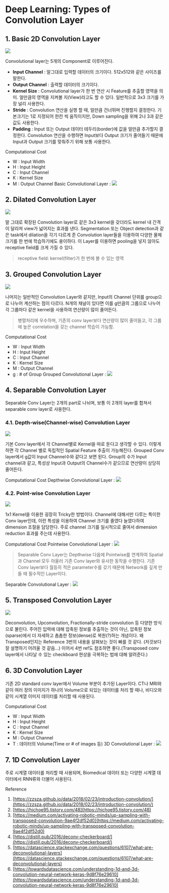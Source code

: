 # Deep Learning: Types of Convolution Layer

## 1. Basic 2D Convolution Layer

![](https://bgparkloop.github.io/assets/images/basic-conv.gif)

Convolutional layer는 5개의 Component로 이루어진다.

* **Input Channel** : 말그대로 입력할 데이터의 크기이다. 512x512와 같은 사이즈를 말한다.
* **Output Channel** : 출력할 데이터의 크기이다.
* **Kernel Size** : Convolutional layer가 한 번 연산 시 Feature를 추출할 영역을 의미. 얼만큼의 영역을 지켜볼 지\(View\)라고도 할 수 있다. 일반적으로 3x3 크기를 가장 널리 사용한다.
* **Stride** : Convolution 연산을 실행 할 때, 얼만큼 건너뛰며 진행할지 결정한다. 기본크기는 1로 지정되어 한칸 씩 움직이지만, Down sampling을 위해 2나 3과 같은 값도 사용한다.
* **Padding** : Input 또는 Output 데이터 테두리\(border\)에 값을 얼만큼 추가할지 결정한다. Convolution 연산을 수행하면 Input보다 Output 크기가 줄어들기 때문에 Input과 Output 크기를 맞춰주기 위해 보통 사용한다.

Computational Cost

* W : Input Width
* H : Input Height
* C : Input Channel
* K : Kernel Size
* M : Output Channel Basic Convolutional Layer : ![](http://latex.codecogs.com/png.latex?\dpi{100}\bg_white%20K^2%20CMHW)

## 2. Dilated Convolution Layer

![](https://bgparkloop.github.io/assets/images/dilated-conv.gif)

말 그대로 확장된 Convolution layer로 같은 3x3 kernel을 갖더라도 kernel 내 간격이 달라져 view가 넓어지는 효과를 낸다. Segmentation 또는 Object detection과 같은 task에서 dilation을 각기 다르게 준 Convolution layer들을 이용하여 다양한 물체 크기를 한 번에 학습하기에도 용이하다. 이 Layer를 이용하면 pooling을 넣지 않아도 receptive field를 크게 가질 수 있다.

> receptive field: kernel\(filter\)가 한 번에 볼 수 있는 영역

## 3. Grouped Convolution Layer

![](https://bgparkloop.github.io/assets/images/group-conv.png)

나머지는 일반적인 Convolution Layer와 같지만, Input의 Channel 단위를 group으로 나누어 계산하는 점이 다르다. N개의 채널이 있다면 이를 g만큼의 그룹으로 나누어 각 그룹마다 같은 kernel을 사용하여 연산량이 많이 줄어든다.

> 병렬처리에 우수하며, 기존의 conv layer보다 연산량이 많이 줄어들고, 각 그룹에 높은 correlation을 갖는 channel 학습이 가능함.

Computational Cost

* W : Input Width
* H : Input Height
* C : Input Channel
* K : Kernel Size
* M : Output Channel
* g : \# of Group Grouped Convolutional Layer : ![](http://latex.codecogs.com/png.latex?\dpi{100}\bg_white%20{%28K^2%20CMHW%29}/g)

## 4. Separable Convolution Layer

Separable Conv Layer는 2개의 part로 나뉘며, 보통 이 2개의 layer를 합쳐서 separable conv layer로 사용한다.

### 4.1. Depth-wise\(Channel-wise\) Convolution Layer

![](https://bgparkloop.github.io/assets/images/depth-conv.png)

기본 Conv layer에서 각 Channel별로 Kernel을 따로 둔다고 생각할 수 있다. 이렇게하면 각 Channel 별로 독립적인 Spatial Feature 추출이 가능해진다. Grouped Conv layer에서 g값이 Input Channel수와 같다고 보면 된다. Group의 수가 Input channel과 같고, 특성상 Input과 Output의 Channel수가 같으므로 연산량이 상당히 줄어든다.

Computational Cost Depthwise Convolutional Layer : ![](http://latex.codecogs.com/png.latex?\dpi{100}\bg_white%20K^2%20CHW)

### **4.2. Point-wise Convolution Layer**

![](https://bgparkloop.github.io/assets/images/point-conv.png)

1x1 Kernel을 이용한 굉장히 Tricky한 방법이다. Channel에 대해서만 다루는 특이한 Conv layer인데, 이런 특성을 이용하여 Channel 크기를 줄였다 늘였다하여 dimension 조절을 담당한다. 주로 channel 크기를 일시적으로 줄여서 dimension reduction 효과를 주는데 사용한다.

Computational Cost Pointwise Convolutional Layer : ![](http://latex.codecogs.com/png.latex?\dpi{100}\bg_white%20CMHW)

> Separable Conv Layer는 Depthwise 다음에 Pointwise를 연계하여 Spatial과 Channel 모두 아울러 기존 Conv layer와 유사한 동작을 수행한다. 기존 Conv layer보다 월등히 적은 parameter수를 갖기 때문에 Network를 깊게 만들 때 필수적인 Layer이다.

Separable Convolutional Layer : ![](http://latex.codecogs.com/png.latex?\dpi{100}\bg_white%20CHW%28K^2%20+%20M%29)

## 5. Transposed Convolution Layer

![](https://bgparkloop.github.io/assets/images/transpose-conv.gif)

Deconvolution, Upconvolution, Fractionally-stride convolution 등 다양한 방식으로 불린다. 주어진 입력에 대해 압축된 정보를 추출하는 것이 아닌, 압축된 정보\(sparse\)에서 더 자세하고 촘촘한 정보\(dense\)로 복원\(?\)하는 개념이다. 왜 Transposed인지는 Reference 3번의 내용을 살펴보는 것이 빠를 것 같다. \(저것보다 잘 설명하기 어려울 것 같음…\) 이어서 4번 ref도 참조하면 좋다.\(Transposed conv layer에서 나타날 수 있는 checkboard 현상을 극복하는 법에 대해 알려준다.\)

## 6. 3D Convolution Layer

기존 2D standard conv layer에서 Volume 부분이 추가된 Layer이다. CT나 MRI와 같이 여러 장의 이미지가 하나의 Volume으로 되있는 데이터를 처리 할 때나, 비디오와 같이 시계열 이미지 데이터를 처리할 때 사용된다.

Computational Cost

* W : Input Width
* H : Input Height
* C : Input Channel
* K : Kernel Size
* M : Output Channel
* T : 데이터의 Volume\(Time or \# of images 등\) 3D Convolutional Layer : ![](http://latex.codecogs.com/png.latex?\dpi{100}\bg_white%20K^2%20CMHWT)

## 7. 1D Convolution Layer

주로 시계열 데이터를 처리할 때 사용되며, Biomedical 데이터 또는 다양한 시계열 데이터에서 RNN류와 더불어 사용된다.

Reference

1. [https://zzsza.github.io/data/2018/02/23/introduction-convolution/](https://zzsza.github.io/data/2018/02/23/introduction-convolution/)
2. [https://hichoe95.tistory.com/48](https://hichoe95.tistory.com/48)
3. [https://medium.com/activating-robotic-minds/up-sampling-with-transposed-convolution-9ae4f2df52d0](https://medium.com/activating-robotic-minds/up-sampling-with-transposed-convolution-9ae4f2df52d0)
4. [https://distill.pub/2016/deconv-checkerboard/](https://distill.pub/2016/deconv-checkerboard/)
5. [https://datascience.stackexchange.com/questions/6107/what-are-deconvolutional-layers](https://datascience.stackexchange.com/questions/6107/what-are-deconvolutional-layers)
6. [https://towardsdatascience.com/understanding-1d-and-3d-convolution-neural-network-keras-9d8f76e29610](https://towardsdatascience.com/understanding-1d-and-3d-convolution-neural-network-keras-9d8f76e29610)

